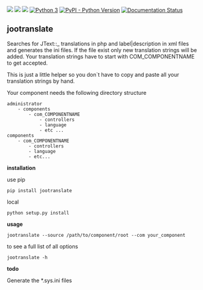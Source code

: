 [![](https://img.shields.io/pypi/v/jootranslate.svg)](https://pypi.python.org/pypi?name=jootranslate&:action=display)  [![](https://travis-ci.org/pfitzer/jtranslate.svg?branch=master)](https://travis-ci.org/pfitzer/jtranslate) [![](https://pyup.io/repos/github/pfitzer/jtranslate/shield.svg?t=1520427395490)](https://pyup.io/account/repos/github/pfitzer/jtranslate/) [![Python 3](https://pyup.io/repos/github/pfitzer/jtranslate/python-3-shield.svg)](https://pyup.io/repos/github/pfitzer/jtranslate/)
[![PyPI - Python Version](https://img.shields.io/pypi/pyversions/jootranslate.svg)](https://pypi.python.org/pypi?name=jootranslate&:action=display) [![Documentation Status](https://readthedocs.org/projects/jootranslate/badge/?version=latest)](http://jootranslate.readthedocs.io/?badge=latest)


## jootranslate
Searches for JText::_ translations in php and label|description in xml files and generates the ini files. If the file exist only new translation strings will
be added. Your translation strings have to start with COM_COMPONENTNAME to get accepted.

This is just a little helper so you don`t have to copy and paste all your translation strings by hand.

Your component needs the following directory structure

    administrator
        - components
            - com_COMPONENTNAME
                - controllers
                - language
                - etc ...
    components
        - com_COMPONENTNAME
            - controllers
            - language
            - etc...

**installation**

use pip

    pip install jootranslate

local

    python setup.py install

**usage**


    jootranslate --source /path/to/component/root --com your_component

to see a full list of all options

    jootranslate -h

**todo**

Generate the *.sys.ini files